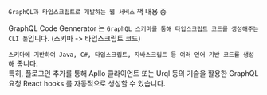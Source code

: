 `GraphQL과 타입스크립트로 개발하는 웹 서비스` 책 내용 중

GraphQL Code Gennerator 는
`GraphQL 스키마를 통해 타입스크립트 코드를 생성해주는 CLI 툴`입니다. (스키마 -> 타입스크립트 코드)

`스키마에 기반하여 Java, C#, 타입스크립트, 자바스크립트 등 여러 언어 기반 코드를 생성`해 줍니다.  
특히, 플로그인 추가를 통해 Apllo 클라이언트 또는 Urql 등의 기술을 활용한 GraphQL 요청 React hooks 를 자동적으로 생성할 수 있습니다.
